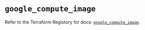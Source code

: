 # `google_compute_image`

Refer to the Terraform Registory for docs: [`google_compute_image`](https://registry.terraform.io/providers/hashicorp/google/4.72.0/docs/resources/compute_image).
